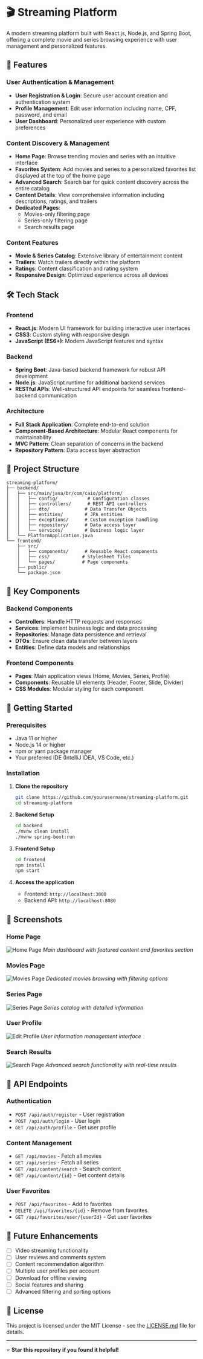 # 🎬 Streaming Platform

A modern streaming platform built with React.js, Node.js, and Spring Boot, offering a complete movie and series browsing experience with user management and personalized features.

## 🚀 Features

### User Authentication & Management
- **User Registration & Login**: Secure user account creation and authentication system
- **Profile Management**: Edit user information including name, CPF, password, and email
- **User Dashboard**: Personalized user experience with custom preferences

### Content Discovery & Management
- **Home Page**: Browse trending movies and series with an intuitive interface
- **Favorites System**: Add movies and series to a personalized favorites list displayed at the top of the home page
- **Advanced Search**: Search bar for quick content discovery across the entire catalog
- **Content Details**: View comprehensive information including descriptions, ratings, and trailers
- **Dedicated Pages**: 
  - Movies-only filtering page
  - Series-only filtering page
  - Search results page

### Content Features
- **Movie & Series Catalog**: Extensive library of entertainment content
- **Trailers**: Watch trailers directly within the platform
- **Ratings**: Content classification and rating system
- **Responsive Design**: Optimized experience across all devices

## 🛠️ Tech Stack

### Frontend
- **React.js**: Modern UI framework for building interactive user interfaces
- **CSS3**: Custom styling with responsive design
- **JavaScript (ES6+)**: Modern JavaScript features and syntax

### Backend
- **Spring Boot**: Java-based backend framework for robust API development
- **Node.js**: JavaScript runtime for additional backend services
- **RESTful APIs**: Well-structured API endpoints for seamless frontend-backend communication

### Architecture
- **Full Stack Application**: Complete end-to-end solution
- **Component-Based Architecture**: Modular React components for maintainability
- **MVC Pattern**: Clean separation of concerns in the backend
- **Repository Pattern**: Data access layer abstraction

## 📁 Project Structure

```
streaming-platform/
├── backend/
│   ├── src/main/java/br/com/caio/platform/
│   │   ├── config/           # Configuration classes
│   │   ├── controllers/      # REST API controllers
│   │   ├── dto/             # Data Transfer Objects
│   │   ├── entities/        # JPA entities
│   │   ├── exceptions/      # Custom exception handling
│   │   ├── repository/      # Data access layer
│   │   └── services/        # Business logic layer
│   └── PlatformApplication.java
└── frontend/
    ├── src/
    │   ├── components/      # Reusable React components
    │   ├── css/            # Stylesheet files
    │   └── pages/          # Page components
    ├── public/
    └── package.json
```

## 🎯 Key Components

### Backend Components
- **Controllers**: Handle HTTP requests and responses
- **Services**: Implement business logic and data processing
- **Repositories**: Manage data persistence and retrieval
- **DTOs**: Ensure clean data transfer between layers
- **Entities**: Define data models and relationships

### Frontend Components
- **Pages**: Main application views (Home, Movies, Series, Profile)
- **Components**: Reusable UI elements (Header, Footer, Slide, Divider)
- **CSS Modules**: Modular styling for each component

## 🚦 Getting Started

### Prerequisites
- Java 11 or higher
- Node.js 14 or higher
- npm or yarn package manager
- Your preferred IDE (IntelliJ IDEA, VS Code, etc.)

### Installation

1. **Clone the repository**
   ```bash
   git clone https://github.com/yourusername/streaming-platform.git
   cd streaming-platform
   ```

2. **Backend Setup**
   ```bash
   cd backend
   ./mvnw clean install
   ./mvnw spring-boot:run
   ```

3. **Frontend Setup**
   ```bash
   cd frontend
   npm install
   npm start
   ```

4. **Access the application**
   - Frontend: `http://localhost:3000`
   - Backend API: `http://localhost:8080`

## 📸 Screenshots

### Home Page
![Home Page](screenshots/home.png)
*Main dashboard with featured content and favorites section*

### Movies Page
![Movies Page](screenshots/movies.png)
*Dedicated movies browsing with filtering options*

### Series Page
![Series Page](screenshots/series.png)
*Series catalog with detailed information*

### User Profile
![Edit Profile](screenshots/edit-profile.png)
*User information management interface*

### Search Results
![Search Page](screenshots/search.png)
*Advanced search functionality with real-time results*

## 🔧 API Endpoints

### Authentication
- `POST /api/auth/register` - User registration
- `POST /api/auth/login` - User login
- `GET /api/auth/profile` - Get user profile

### Content Management
- `GET /api/movies` - Fetch all movies
- `GET /api/series` - Fetch all series
- `GET /api/content/search` - Search content
- `GET /api/content/{id}` - Get content details

### User Favorites
- `POST /api/favorites` - Add to favorites
- `DELETE /api/favorites/{id}` - Remove from favorites
- `GET /api/favorites/user/{userId}` - Get user favorites

## 🌟 Future Enhancements

- [ ] Video streaming functionality
- [ ] User reviews and comments system
- [ ] Content recommendation algorithm
- [ ] Multiple user profiles per account
- [ ] Download for offline viewing
- [ ] Social features and sharing
- [ ] Advanced filtering and sorting options

## 📄 License

This project is licensed under the MIT License - see the [LICENSE.md](LICENSE.md) file for details.

---

⭐ **Star this repository if you found it helpful!**
